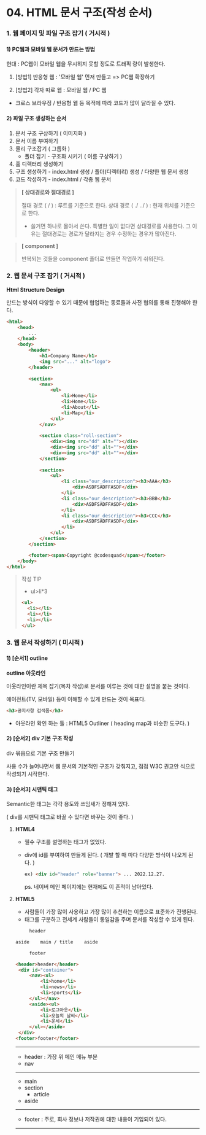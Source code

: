 # 04. HTML 문서 구조(작성 순서)

### 1. 웹 페이지 및 파일 구조 잡기 ( 거시적 ) 

#### 1) PC웹과 모바일 웹 문서가 만드는 방법

현대 : PC웹이 모바일 웹을 무시히지 못할 정도로 트래픽 량이 발생한다.

1. [방법1] 반응형 웹 : '모바일 웹' 먼저 만들고 => PC웹 확장하기

2. [방법2] 각자 따로 웹 : 모바일 웹 / PC 웹

* 크로스 브라우징 / 반응형 웹  등 목적에 따라 코드가 많이 달라질 수 있다.



#### 2) 파일 구조 생성하는 순서

1) 문서 구조 구상하기 ( 이미지화 )
2) 문서 이름 부여하기
3) 물리 구조잡기 ( 그룹화 )
   * 폴더 잡기 - 구조화 시키기 ( 이름 구상하기 )
4) 홈 디렉터리 생성하기
5) 구조 생성하기 - index.html 생성 / 폴더(디렉터리) 생성 / 다양한 웹 문서 생성
6) 코드 작성하기 - index.html / 각종 웹 문서



>**[ 상대경로와 절대경로 ]**
>
>절대 경로 ( / ) : 루트를 기준으로 한다.
>상대 경로 ( ./ ../ ) : 현재 위치를 기준으로 한다.
>
>- 쓸거면 하나로 몰아서 쓴다. 특별한 일이 없다면 상대경로를 사용한다. 그 이유는 절대경로는 경로가 달라지는 경우 수정하는 경우가 많아진다.



>**[ component ]**
>
>반복되는 것들을 component 폴더로 만들면 작업하기 쉬워진다.









### 2. 웹 문서 구조 잡기 ( 거시적 )

**Html  Structure Design**

만드는 방식이 다양할 수 있기 때문에 협업하는 동료들과 사전 협의를 통해 진행해야 한다.

```html
<html>
    <head>
        ...
    </head>
    <body>
        <header>
        	<h1>Company Name</h1>
            <img src="..." alt="logo">
        </header>
        
        <section>
        	<nav>
            	<ul>
                    <li>Home</li>
                    <li>Home</li>
                    <li>About</li>
                    <li>Map</li>
                </ul>
            </nav>
        
	        <section class="roll-section">
    	    	<div><img src="dd" alt=""></div>
        	    <div><img src="dd" alt=""></div>
            	<div><img src="dd" alt=""></div>
	        </section>
        
    	    <section>
        		<ul>
            	    <li class="our_description"><h3>AAA</h3>
                	    <div>ASDFSADFFASDF</div>
	                </li>
    	            <li class="our_description"><h3>BBB</h3>
        	            <div>ASDFSADFFASDF</div>
            	    </li>
	                <li class="our_description"><h3>CCC</h3>
    	                <div>ASDFSADFFASDF</div>
        	        </li>
	            </ul>
    	    </section>
        </section>

        <footer><span>Copyright @codesquad</span></footer>    
    </body>    
</html>
```

> 작성 TIP
>
> * ul>li*3
>
> ```html
> <ul>
> 	<li></li>
> 	<li></li>
> 	<li></li>
> </ul>
> ```
>







### 3. 웹 문서 작성하기 ( 미시적 )

#### 1) [순서1] outline 

**outline 아웃라인**

아웃라인이란 제목 잡기(목차 작성)로 문서를 이루는 것에 대한 설명을 붙는 것이다.

에이전트(TV, 모바일) 등이 이해할 수 있게 만드는 것이 목표다.

```html
<h3>공지사항 검색폼</h3>
```

* 아웃라인 확인 하는 툴  :  HTML5 Outliner ( heading map과 비슷한 도구다. )





#### 2) [순서2] div 기본 구조 작성

div 묶음으로 기본 구조 만들기

사용 수가 늘어나면서 웹 문서의 기본적인 구조가 갖춰지고, 점점 W3C 권고안 식으로 작성되기 시작한다.





#### 3) [순서3] 시맨틱 태그

Semantic한 태그는 각각 용도와 쓰임새가 정해져 있다.


( div를 시맨틱 태그로 바꿀 수 있다면 바꾸는 것이 좋다. )



1. **HTML4**

   - 필수 구조를 설명하는 태그가 없었다.

   - div에 id를 부여하여 만들게 된다. ( 개발 할 때 마다 다양한 방식이 나오게 된다. )
     
     ```html
     ex) <div id="header" role="banner"> ... 2022.12.27.
     ```
     
     ps. 네이버 메인 페이지에는 현재에도 이 흔적이 남아있다.
     
     


2. **HTML5** 

   - 사람들이 가장 많이 사용하고 가장 많이 추천하는 이름으로 표준화가 진행된다.
   - 태그를 구분하고 전세계 사람들이 통일감을 주며 문서를 작성할 수 있게 된다.
   
   ```html
   		header
   
   aside	main / title	aside
   
   		footer
   ```
   
   ```html
   <header>header</header>
   	<div id="container">
   		<nav><ul>
       		<li>home</li>
   	        <li>news</li>
       	    <li>sports</li>
   		</ul></nav>
   		<aside><ul>
       	    <li>로그아웃</li>
           	<li>오늘의 날씨</li>
   	        <li>운세</li>
   		</ul></aside>
   	</div>
   <footer>footer</footer>
   ```
   
   ----
   
   - header : 가장 위 메인 메뉴 부분
   
   * nav
   
   ---
   
   * main
   * section
     * article
   * aside
   
   ---
   
   - footer : 주로, 회사 정보나 저작권에 대한 내용이 기입되어 있다.
   
   ---





